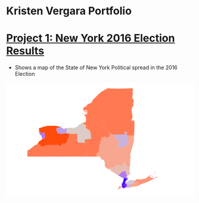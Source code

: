 # Kristen Vergara Portfolio


# [Project 1: New York 2016 Election Results](https://github.com/kristenvergara/newyork/tree/main)
- Shows a map of the State of New York Political spread in the 2016 Election 

![](https://github.com/kristenvergara/Portfolio/blob/main/images/Screen%20Shot%202021-06-14%20at%207.53.19%20PM.png)
